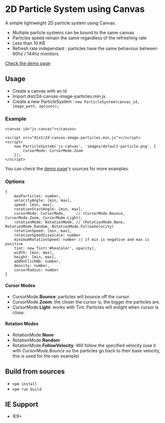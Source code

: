 # 2D Particle System using Canvas

A simple lightweight 2D particle system using Canvas.

- Multiple particle systems can be bound to the same canvas
- Particles speed remain the same regardless of the refreshing rate
- Less than 10 KB
- Refresh rate independant : particles have the same behaviour between 60hz / 144hz monitors

[Check the demo page](https://arkounay.github.io/2D-Canvas-Image-Particles/)

## Usage
- Create a canvas with an id 
- Import dist/2d-canvas-image-particles.min.js
- Create a new ParticleSystem : `new ParticleSystem(canvas_id, image_path, options);`

### Example
    <canvas id="js-canvas"></canvas>
    
    <script src="dist/2d-canvas-image-particles.min.js"></script>
    <script>
        new ParticleSystem('js-canvas', 'images/default-particle.png', {
            cursorMode: CursorMode.Zoom
        });
    </script>
    
You can check the [demo page](https://arkounay.github.io/2D-Canvas-Image-Particles/)'s sources for more examples.

### Options
    {
        maxParticles: number,
        velocityAngle: [min, max],
        speed: [min, max],
        rotationStartAngle: [min, max],
        cursorMode: CursorMode,     // (CursorMode.Bounce, CursorMode.Zoom, CursorMode.Light),
        rotationMode: RotationMode, // (RotationMode.None, RotationMode.Random, RotationMode.FollowVelocity)
        rotationSpeed: [min, max],
        rotationSpeedSizeScale: number
        minimumRotationSpeed: number // if min is negative and max is positive
        tint: new Tint('#hexColor', opacity),
        width: [min, max],
        height: [min, max],
        addOnClickNb: number,
        density: number,
        cursorRadius: number
    }


#### Cursor Modes
* CursorMode.**Bounce**: particles will bounce off the cursor.
* CursorMode.**Zoom**: the closer the cursor is, the bigger the particles are.
* CursorMode.**Light**: works with Tint. Particles will enlight when cursor is close.

#### Rotation Modes
* RotationMode.**None**
* RotationMode.**Random**
* RotationMode.**FollowVelocity**: Will follow the specified velocity (use it with _CursorMode.Bounce_ so the particles go back to their base velocity, this is used for the rain example)
    
## Build from sources
- `npm install`
- `npm run build`

## IE Support
- IE9+ 